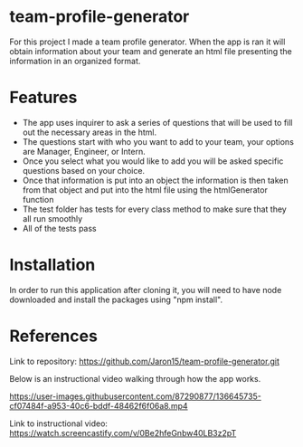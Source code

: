 # team-profile-generator
For this project I made a team profile generator. When the app is ran it will obtain information about your team and generate an html file presenting the information in an organized format.

# Features
* The app uses inquirer to ask a series of questions that will be used to fill out the necessary areas in the html.
* The questions start with who you want to add to your team, your options are Manager, Engineer, or Intern.
* Once you select what you would like to add you will be asked specific questions based on your choice.
* Once that information is put into an object the information is then taken from that object and put into the html file using the htmlGenerator function 
* The test folder has tests for every class method to make sure that they all run smoothly 
* All of the tests pass

# Installation
In order to run this application after cloning it, you will need to have node downloaded and install the packages using "npm install".

# References
Link to repository: https://github.com/Jaron15/team-profile-generator.git

Below is an instructional video walking through how the app works.

https://user-images.githubusercontent.com/87290877/136645735-cf07484f-a953-40c6-bddf-48462f6f06a8.mp4


Link to instructional video: https://watch.screencastify.com/v/0Be2hfeGnbw40LB3z2pT
